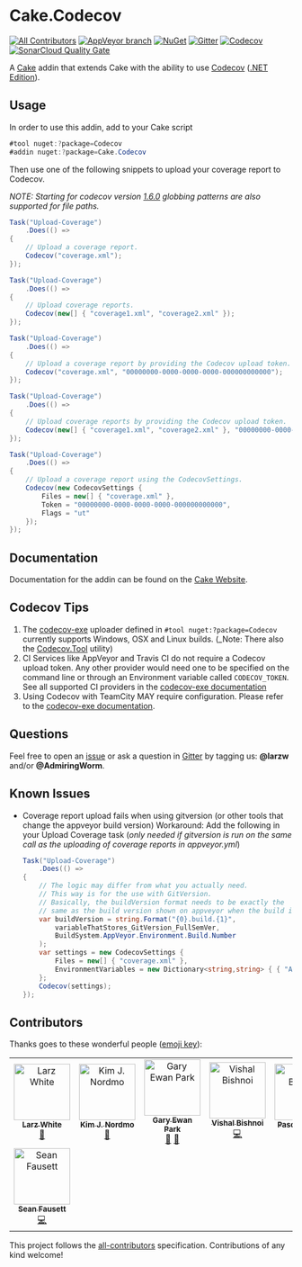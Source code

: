 # Cake.Codecov

[![All Contributors][all-contributorsimage]](#contributors)
[![AppVeyor branch](https://img.shields.io/appveyor/ci/cakecontrib/cake-codecov/master.svg)](https://ci.appveyor.com/project/cakecontrib/cake-codecov/branch/master)
[![NuGet](https://img.shields.io/nuget/v/Cake.Codecov.svg)](https://www.nuget.org/packages/Cake.Codecov/)
[![Gitter](https://img.shields.io/gitter/room/nwjs/nw.js.svg?maxAge=2592000)](https://gitter.im/cake-contrib/Lobby)
[![Codecov](https://img.shields.io/codecov/c/github/cake-contrib/Cake.Codecov.svg)](https://codecov.io/gh/cake-contrib/Cake.Codecov)
[![SonarCloud Quality Gate](https://img.shields.io/sonar/quality_gate/cake-contrib_Cake.Codecov?logo=sonarcloud&server=https%3A%2F%2Fsonarcloud.io)](https://sonarcloud.io/dashboard?id=cake-contrib_Cake.Codecov)

A [Cake](https://cakebuild.net) addin that extends Cake with the ability to use [Codecov](https://codecov.io) ([.NET Edition](https://github.com/codecov/codecov-exe)).

## Usage

In order to use this addin, add to your Cake script

```csharp
#tool nuget:?package=Codecov
#addin nuget:?package=Cake.Codecov
```

Then use one of the following snippets to upload your coverage report to Codecov.

*NOTE: Starting for codecov version [1.6.0](https://github.com/codecov/codecov-exe/releases/tag/1.6.0) globbing
patterns are also supported for file paths.*

```csharp
Task("Upload-Coverage")
    .Does(() =>
{
    // Upload a coverage report.
    Codecov("coverage.xml");
});
```

```csharp
Task("Upload-Coverage")
    .Does(() =>
{
    // Upload coverage reports.
    Codecov(new[] { "coverage1.xml", "coverage2.xml" });
});
```

```csharp
Task("Upload-Coverage")
    .Does(() =>
{
    // Upload a coverage report by providing the Codecov upload token.
    Codecov("coverage.xml", "00000000-0000-0000-0000-000000000000");
});
```

```csharp
Task("Upload-Coverage")
    .Does(() =>
{
    // Upload coverage reports by providing the Codecov upload token.
    Codecov(new[] { "coverage1.xml", "coverage2.xml" }, "00000000-0000-0000-0000-000000000000");
});
```

```csharp
Task("Upload-Coverage")
    .Does(() =>
{
    // Upload a coverage report using the CodecovSettings.
    Codecov(new CodecovSettings {
        Files = new[] { "coverage.xml" },
        Token = "00000000-0000-0000-0000-000000000000",
        Flags = "ut"
    });
});
```

## Documentation

Documentation for the addin can be found on the [Cake Website](http://cakebuild.net/dsl/codecov/).

## Codecov Tips

1. The [codecov-exe](https://github.com/codecov/codecov-exe) uploader defined in `#tool nuget:?package=Codecov` currently supports Windows, OSX and Linux builds. (_Note: There also the [Codecov.Tool](https://www.nuget.org/packages/Codecov.Tool) utility)
2. CI Services like AppVeyor and Travis CI do not require a Codecov upload token. Any other provider would need one to be specified on the command line or through an Environment variable called `CODECOV_TOKEN`. See all supported CI providers in the [codecov-exe documentation](https://github.com/codecov/codecov-exe#ci-providers)
3. Using Codecov with TeamCity MAY require configuration. Please refer to the [codecov-exe documentation](https://github.com/codecov/codecov-exe#teamcity).

## Questions

Feel free to open an [issue](https://github.com/cake-contrib/Cake.Codecov/issues) or ask a question in [Gitter](https://gitter.im/cake-contrib/Lobby) by tagging us: **@larzw** and/or **@AdmiringWorm**.

## Known Issues

- Coverage report upload fails when using gitversion (or other tools that change the appveyor build version)
  Workaround: Add the following in your Upload Coverage task (*only needed if gitversion is run on the same call as the uploading of coverage reports in appveyor.yml*)

  ```csharp
  Task("Upload-Coverage")
      .Does(() =>
  {
      // The logic may differ from what you actually need.
      // This way is for the use with GitVersion.
      // Basically, the buildVersion format needs to be exactly the
      // same as the build version shown on appveyor when the build is done.
      var buildVersion = string.Format("{0}.build.{1}",
          variableThatStores_GitVersion_FullSemVer,
          BuildSystem.AppVeyor.Environment.Build.Number
      );
      var settings = new CodecovSettings {
          Files = new[] { "coverage.xml" },
          EnvironmentVariables = new Dictionary<string,string> { { "APPVEYOR_BUILD_VERSION", buildVersion } }
      };
      Codecov(settings);
  });
  ```

## Contributors

Thanks goes to these wonderful people ([emoji key](https://allcontributors.org/docs/en/emoji-key)):

<!-- ALL-CONTRIBUTORS-LIST:START - Do not remove or modify this section -->
<!-- prettier-ignore -->
<table><tr><td align="center"><a href="https://www.linkedin.com/in/larz-white-5a8264108"><img src="https://avatars0.githubusercontent.com/u/6298611?v=4" width="100px;" alt="Larz White"/><br /><sub><b>Larz White</b></sub></a><br /><a href="#maintenance-larzw" title="Maintenance">🚧</a></td><td align="center"><a href="https://github.com/AdmiringWorm"><img src="https://avatars3.githubusercontent.com/u/1474648?v=4" width="100px;" alt="Kim J. Nordmo"/><br /><sub><b>Kim J. Nordmo</b></sub></a><br /><a href="#maintenance-AdmiringWorm" title="Maintenance">🚧</a></td><td align="center"><a href="http://www.gep13.co.uk/blog"><img src="https://avatars3.githubusercontent.com/u/1271146?v=4" width="100px;" alt="Gary Ewan Park"/><br /><sub><b>Gary Ewan Park</b></sub></a><br /><a href="#review-gep13" title="Reviewed Pull Requests">👀</a> <a href="https://github.com/cake-contrib/Cake.Codecov/issues?q=author%3Agep13" title="Ideas, Planning, & Feedback">🤔</a></td><td align="center"><a href="https://github.com/vkbishnoi"><img src="https://avatars0.githubusercontent.com/u/8297727?v=4" width="100px;" alt="Vishal Bishnoi"/><br /><sub><b>Vishal Bishnoi</b></sub></a><br /><a href="https://github.com/cake-contrib/Cake.Codecov/commits?author=vkbishnoi" title="Code">💻</a></td><td align="center"><a href="https://twitter.com/hereispascal"><img src="https://avatars1.githubusercontent.com/u/2190718?v=4" width="100px;" alt="Pascal Berger"/><br /><sub><b>Pascal Berger</b></sub></a><br /><a href="https://github.com/cake-contrib/Cake.Codecov/issues?q=author%3Apascalberger" title="Ideas, Planning, & Feedback">🤔</a></td><td align="center"><a href="https://github.com/twenzel"><img src="https://avatars2.githubusercontent.com/u/500376?v=4" width="100px;" alt="Toni Wenzel"/><br /><sub><b>Toni Wenzel</b></sub></a><br /><a href="https://github.com/cake-contrib/Cake.Codecov/issues?q=author%3Atwenzel" title="Ideas, Planning, & Feedback">🤔</a></td><td align="center"><a href="https://github.com/Jericho"><img src="https://avatars0.githubusercontent.com/u/112710?v=4" width="100px;" alt="jericho"/><br /><sub><b>jericho</b></sub></a><br /><a href="https://github.com/cake-contrib/Cake.Codecov/issues?q=author%3AJericho" title="Ideas, Planning, & Feedback">🤔</a></td></tr><tr><td align="center"><a href="https://github.com/gitfool"><img src="https://avatars2.githubusercontent.com/u/750121?v=4" width="100px;" alt="Sean Fausett"/><br /><sub><b>Sean Fausett</b></sub></a><br /><a href="https://github.com/cake-contrib/Cake.Codecov/commits?author=gitfool" title="Code">💻</a></td></tr></table>
<!-- ALL-CONTRIBUTORS-LIST:END -->

This project follows the [all-contributors](https://github.com/all-contributors/all-contributors) specification. Contributions of any kind welcome!

[all-contributors]: https://github.com/all-contributors/all-contributors
[all-contributorsimage]: https://img.shields.io/github/all-contributors/cake-contrib/Cake.Codecov.svg?color=orange&style=flat-square
